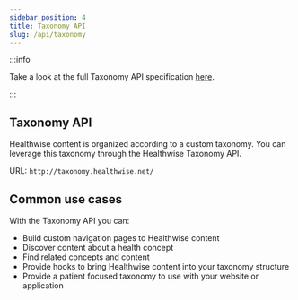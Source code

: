 ```yaml
---
sidebar_position: 4
title: Taxonomy API
slug: /api/taxonomy
---
```


:::info

Take a look at the full Taxonomy API specification [here](/api/taxonomy/spec).

:::

## Taxonomy API
Healthwise content is organized according to a custom taxonomy. You can leverage this taxonomy through the Healthwise Taxonomy API.

URL: `http://taxonomy.healthwise.net/`

## Common use cases
With the Taxonomy API you can:
- Build custom navigation pages to Healthwise content
- Discover content about a health concept
- Find related concepts and content
- Provide hooks to bring Healthwise content into your taxonomy structure
- Provide a patient focused taxonomy to use with your website or application